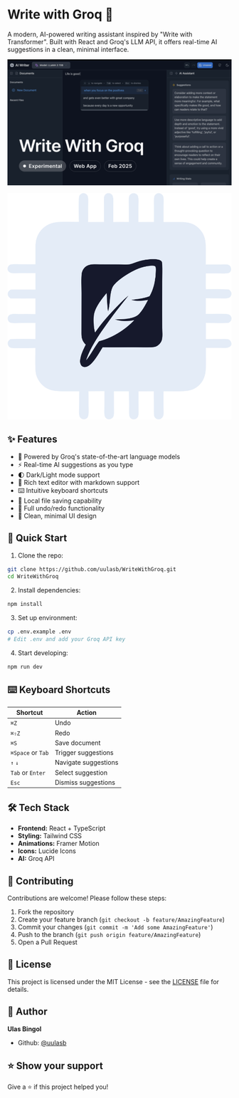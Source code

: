 # Write with Groq 🤖

A modern, AI-powered writing assistant inspired by "Write with Transformer". Built with React and Groq's LLM API, it offers real-time AI suggestions in a clean, minimal interface.

<div align="center">
  <img src="Wwq.png" alt="Write with Groq Screenshot" width="800"/>
</div>

![Demo Screenshot](Wai.svg)

## ✨ Features

- 🧠 Powered by Groq's state-of-the-art language models
- ⚡️ Real-time AI suggestions as you type
- 🌓 Dark/Light mode support
- 📝 Rich text editor with markdown support
- ⌨️ Intuitive keyboard shortcuts
- 💾 Local file saving capability
- 🔄 Full undo/redo functionality
- 🎨 Clean, minimal UI design

## 🚀 Quick Start

1. Clone the repo:
```bash
git clone https://github.com/uulasb/WriteWithGroq.git
cd WriteWithGroq
```

2. Install dependencies:
```bash
npm install
```

3. Set up environment:
```bash
cp .env.example .env
# Edit .env and add your Groq API key
```

4. Start developing:
```bash
npm run dev
```

## ⌨️ Keyboard Shortcuts

| Shortcut | Action |
|----------|--------|
| `⌘Z` | Undo |
| `⌘⇧Z` | Redo |
| `⌘S` | Save document |
| `⌘Space` or `Tab` | Trigger suggestions |
| `↑` `↓` | Navigate suggestions |
| `Tab` or `Enter` | Select suggestion |
| `Esc` | Dismiss suggestions |

## 🛠️ Tech Stack

- **Frontend:** React + TypeScript
- **Styling:** Tailwind CSS
- **Animations:** Framer Motion
- **Icons:** Lucide Icons
- **AI:** Groq API

## 🤝 Contributing

Contributions are welcome! Please follow these steps:

1. Fork the repository
2. Create your feature branch (`git checkout -b feature/AmazingFeature`)
3. Commit your changes (`git commit -m 'Add some AmazingFeature'`)
4. Push to the branch (`git push origin feature/AmazingFeature`)
5. Open a Pull Request

## 📝 License

This project is licensed under the MIT License - see the [LICENSE](LICENSE) file for details.

## 👤 Author

**Ulas Bingol**

* Github: [@uulasb](https://github.com/uulasb)

## ⭐️ Show your support

Give a ⭐️ if this project helped you!
